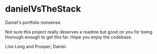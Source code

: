 # danielVsTheStack

Daniel's portfolio nonsense

Not sure this project really deserves a readme but good on you for being thorough
enough to get this far. Hope you enjoy the codebase.

Live Long and Prosper,
Daniel.
